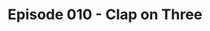 ---
categories: [podcasts]
title: Episode 010 - Clap on Three
thumbnail: http://exponent.fm/wp-content/uploads/2014/02/Exponent.jpg
provider_name: Exponent
raw_source: http://media.blubrry.com/exponent/content.blubrry.com/exponent/episode_10_final.mp3
source: http://pca.st/DoLv
published: 2014-07-25T00:00:00
provider_url: http://exponent.fm
provider_display: Exponent
---